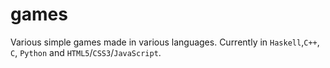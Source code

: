 # games
Various simple games made in various languages.
Currently in `Haskell`,`C++`, `C`, `Python` and `HTML5`/`CSS3`/`JavaScript`.

